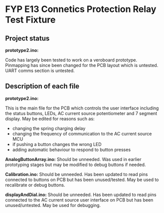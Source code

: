 # FYP E13 Connetics Protection Relay Test Fixture

## Project status
**prototype2.ino:**

Code has largely been tested to work on a veroboard prototype. Pinmapping has since been changed for the PCB layout which is untested. UART comms section is untested. 

## Description of each file
**prototype2.ino:**

This is the main file for the PCB which controls the user interface including the status buttons, LEDs, AC current source potentiometer and 7 segment display. 
May be edited for reasons such as:
- changing the spring charging delay
- changing the frequency of communication to the AC current source MCU
- if pushing a button changes the wrong LED
- adding automatic behaviour to respond to button presses

**AnalogButtonArray.ino:**
Should be unneeded. Was used in earlier prototyping stages but may be modified to debug buttons if needed.

**Calibration.ino:**
Should be unneeded. Has been updated to read pins connected to buttons on PCB but has been unused/tested. May be used to recalibrate or debug buttons.

**displayAndDial.ino:**
Should be unneeded. Has been updated to read pins connected to the AC current source user interface on PCB but has been unused/untested. May be used for debugging. 


